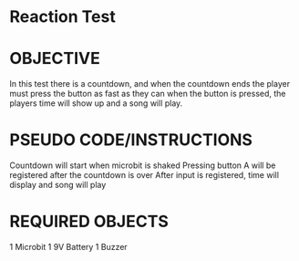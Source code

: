 # Reaction Test
# OBJECTIVE
In this test there is a countdown, and when the countdown ends the player must press the button as fast as they can when the button is pressed, the players time will show up and a song will play.

# PSEUDO CODE/INSTRUCTIONS
Countdown will start when microbit is shaked
Pressing button A will be registered after the countdown is over
After input is registered, time will display and song will play
# REQUIRED OBJECTS
1 Microbit
1 9V Battery
1 Buzzer
